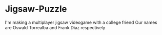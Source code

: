 # Jigsaw-Puzzle
I'm making a multiplayer jigsaw videogame with a college friend Our names are Oswald Torrealba and Frank Diaz respectively
